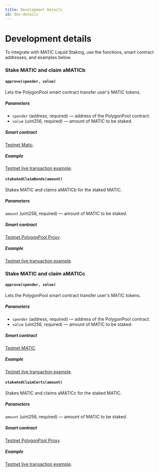 ```yaml
---
title: Development Details
id: dev-details
---
```


# Development details

To integrate with MATIC Liquid Staking, use the functions, smart contract addresses, and examples below.

### Stake MATIC and claim aMATICb

#### `approve(spender, value)`

Lets the PolygonPool smart contract transfer user's MATIC tokens.

##### Parameters
* `spender` (address, required) — address of the PolygonPool contract.
* `value` (uint256, required) — amount of MATIC to be staked.

##### Smart contract

[Testnet Matic](https://goerli.etherscan.io/address/0x499d11e0b6eac7c0593d8fb292dcbbf815fb29ae).

##### Example

[Testnet live transaction example](https://goerli.etherscan.io/tx/0xd21e17f7e2d2922754f89d680b57d5525d95b439834684707f7cb5ed040ed2be).

#### `stakeAndClaimBonds(amount)`

Stakes MATIC and claims aMATICb for the staked MATIC.

##### Parameters
`amount` (uint256, required) — amount of MATIC to be staked.

##### Smart contract

[Testnet PolygonPool Proxy](https://goerli.etherscan.io/address/0xAf2FdE2a233bc2E7B0B8Fa6066aD2df980B6fa67).

##### Example

[Testnet live transaction example](https://goerli.etherscan.io/tx/0x23c5a082e4e692cf16f5832ea319c31ec6fd0d0f7cc12b9bb7b9e69d3479d109).

### Stake MATIC and claim aMATICc

#### `approve(spender, value)`

Lets the PolygonPool smart contract transfer user's MATIC tokens.

##### Parameters
* `spender` (address, required) — address of the PolygonPool contract.
* `value` (uint256, required) — amount of MATIC to be staked.

##### Smart contract

[Testnet MATIC](https://goerli.etherscan.io/address/0x499d11e0b6eac7c0593d8fb292dcbbf815fb29ae).

##### Example

[Testnet live transaction example](https://goerli.etherscan.io/tx/0xf16fc3ae51b460393f7bc8d2e7407fed4867a9c129c74eda674d86e3171003e8).

#### `stakeAndClaimCerts(amount)`

Stakes MATIC and claims aMATICc for the staked MATIC.

##### Parameters

`amount` (uint256, required) — amount of MATIC to be staked.

##### Smart contract

[Testnet PolygonPool Proxy](https://goerli.etherscan.io/address/0xAf2FdE2a233bc2E7B0B8Fa6066aD2df980B6fa67).

##### Example

[Testnet live transaction example](https://goerli.etherscan.io/tx/0xd45229eb00fd9e7bc78a0e1b71677735c80b989538d6b26670c27cde5bcd2be4).